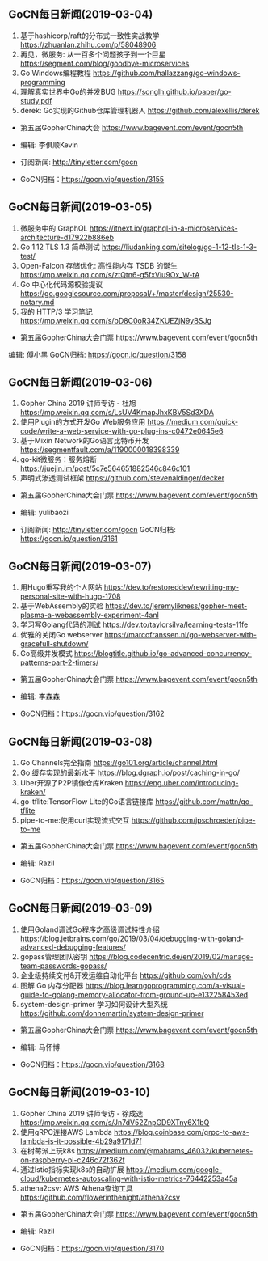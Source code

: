 ## GoCN每日新闻(2019-03-04)

1. 基于hashicorp/raft的分布式一致性实战教学 https://zhuanlan.zhihu.com/p/58048906
2. 再见，微服务: 从一百多个问题孩子到一个巨星 https://segment.com/blog/goodbye-microservices
3. Go Windows编程教程 https://github.com/hallazzang/go-windows-programming
4. 理解真实世界中Go的并发BUG https://songlh.github.io/paper/go-study.pdf
5. derek: Go实现的Github仓库管理机器人 https://github.com/alexellis/derek

* 第五届GopherChina大会 https://www.bagevent.com/event/gocn5th

* 编辑: 李俱顺Kevin
* 订阅新闻: http://tinyletter.com/gocn
* GoCN归档：https://gocn.vip/question/3155


## GoCN每日新闻(2019-03-05)

1. 微服务中的 GraphQL https://itnext.io/graphql-in-a-microservices-architecture-d17922b886eb
2. Go 1.12  TLS 1.3 简单测试 https://liudanking.com/sitelog/go-1-12-tls-1-3-test/
3. Open-Falcon 存储优化: 高性能内存 TSDB 的诞生 https://mp.weixin.qq.com/s/ztQtn6-g5fxViu9Ox_W-tA
4. Go 中心化代码源校验提议 https://go.googlesource.com/proposal/+/master/design/25530-notary.md
5. 我的 HTTP/3 学习笔记 https://mp.weixin.qq.com/s/bD8C0oR34ZKUEZjN9yBSJg

* 第五届GopherChina大会门票 https://www.bagevent.com/event/gocn5th

编辑: 傅小黑
GoCN归档: https://gocn.io/question/3158

## GoCN每日新闻(2019-03-06)

1. Gopher China 2019 讲师专访 - 杜旭 https://mp.weixin.qq.com/s/LsUV4KmapJhxKBV5Sd3XDA
2. 使用Plugin的方式开发Go Web服务应用 https://medium.com/quick-code/write-a-web-service-with-go-plug-ins-c0472e0645e6
3. 基于Mixin Network的Go语言比特币开发 https://segmentfault.com/a/1190000018398339
4. go-kit微服务：服务熔断 https://juejin.im/post/5c7e564651882546c846c101
5. 声明式渗透测试框架 https://github.com/stevenaldinger/decker

* 第五届GopherChina大会门票 https://www.bagevent.com/event/gocn5th

* 编辑: yulibaozi
* 订阅新闻: http://tinyletter.com/gocn
GoCN归档: https://gocn.io/question/3161


## GoCN每日新闻(2019-03-07)

1. 用Hugo重写我的个人网站 https://dev.to/restoreddev/rewriting-my-personal-site-with-hugo-1708
2. 基于WebAssembly的实验 https://dev.to/jeremylikness/gopher-meet-plasma-a-webassembly-experiment-4anl
3. 学习写Golang代码的测试 https://dev.to/taylorsilva/learning-tests-11fe 
4. 优雅的关闭Go webserver https://marcofranssen.nl/go-webserver-with-gracefull-shutdown/
5. Go高级并发模式 https://blogtitle.github.io/go-advanced-concurrency-patterns-part-2-timers/

* 第五届GopherChina大会门票 https://www.bagevent.com/event/gocn5th

* 编辑: 李森森
* GoCN归档：https://gocn.vip/question/3162

## GoCN每日新闻(2019-03-08)

1. Go Channels完全指南 https://go101.org/article/channel.html
2. Go 缓存实现的最新水平 https://blog.dgraph.io/post/caching-in-go/  
3. Uber开源了P2P镜像仓库Kraken https://eng.uber.com/introducing-kraken/  
4. go-tflite:TensorFlow Lite的Go语言链接库 https://github.com/mattn/go-tflite
5. pipe-to-me:使用curl实现流式交互 https://github.com/jpschroeder/pipe-to-me

* 第五届GopherChina大会门票 https://www.bagevent.com/event/gocn5th  

* 编辑: Razil  
* GoCN归档：https://gocn.vip/question/3165  

## GoCN每日新闻(2019-03-09)

1. 使用Goland调试Go程序之高级调试特性介绍 https://blog.jetbrains.com/go/2019/03/04/debugging-with-goland-advanced-debugging-features/
2. gopass管理团队密钥 https://blog.codecentric.de/en/2019/02/manage-team-passwords-gopass/
3. 企业级持续交付&开发运维自动化平台 https://github.com/ovh/cds
4. 图解 Go 内存分配器 https://blog.learngoprogramming.com/a-visual-guide-to-golang-memory-allocator-from-ground-up-e132258453ed
5. system-design-primer 学习如何设计大型系统 https://github.com/donnemartin/system-design-primer

* 第五届GopherChina大会门票 https://www.bagevent.com/event/gocn5th  

* 编辑: 马怀博
* GoCN归档：https://gocn.vip/question/3168

## GoCN每日新闻(2019-03-10)

1. Gopher China 2019 讲师专访 - 徐成选 https://mp.weixin.qq.com/s/Jn7dV52ZnpGD9XTny6X1bQ  
2. 使用gRPC连接AWS Lambda https://blog.coinbase.com/grpc-to-aws-lambda-is-it-possible-4b29a9171d7f  
3. 在树莓派上玩k8s https://medium.com/@mabrams_46032/kubernetes-on-raspberry-pi-c246c72f362f  
4. 通过Istio指标实现k8s的自动扩展 https://medium.com/google-cloud/kubernetes-autoscaling-with-istio-metrics-76442253a45a  
5. athena2csv: AWS Athena查询工具 https://github.com/flowerinthenight/athena2csv  

* 第五届GopherChina大会门票 https://www.bagevent.com/event/gocn5th  

* 编辑: Razil  
* GoCN归档：https://gocn.vip/question/3170
